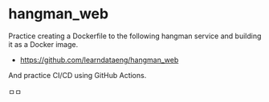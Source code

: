 # hangman_web

Practice creating a Dockerfile to the following hangman service and building it as a Docker image.

- https://github.com/learndataeng/hangman_web

And practice CI/CD using GitHub Actions.

ㅁㅁ
